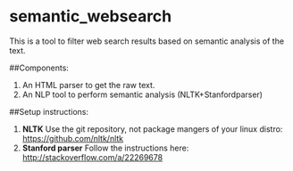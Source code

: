 # semantic_websearch
This is a tool to filter web search results based on semantic analysis of the text. 

##Components:
1. An HTML parser to get the raw text. 
2. An NLP tool to perform semantic analysis (NLTK+Stanfordparser)



##Setup instructions:

1. **NLTK** Use the git repository, not package mangers of your linux distro: https://github.com/nltk/nltk
2. **Stanford parser** Follow the instructions here: http://stackoverflow.com/a/22269678


